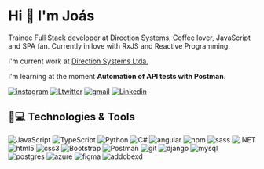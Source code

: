 # Hi 👋 I'm Joás

Trainee Full Stack developer at Direction Systems, Coffee lover, JavaScript and SPA fan. Currently in love with RxJS and Reactive Programming.

I'm current work at [Direction Systems Ltda.](https://www.direction.com.br)

I'm learning at the moment **Automation of API tests with Postman**.

[![instagram](https://img.shields.io/badge/Joass-E4405F?style=fat-square&logo=instagram&logoColor=white&link:https://www.instagram.com/joass._/)](https://www.instagram.com/joass._/)
[![Ltwitter](https://img.shields.io/badge/joasdecopas-1DA1F2?style=fat-square&logo=Twitter&logoColor=white&link=https://twitter.com/joasdecopas)](https://twitter.com/joasdecopas)
[![gmail](https://img.shields.io/badge/-joasfeitosadelimasilva-D14836?style=fat-square&logo=Gmail&logoColor=white)](joasfeitosadelimasilva@gmail.com)
[![Linkedin](https://img.shields.io/badge/-feitosajoas-blue?style=fat-square&logo=Linkedin&logoColor=white&link=https://www.linkedin.com/in/feitosajoas/)](https://www.linkedin.com/in/feitosajoas/)

## 🚀💻 Technologies & Tools
![JavaScript](https://img.shields.io/badge/JavaScript-F7DF1E?style=fat-square&logo=javascript&logoColor=black)
![TypeScript](https://img.shields.io/badge/TypeScript-007ACC?style=fat-square&logo=typescript&logoColor=white)
![Python](https://img.shields.io/badge/Python-3776AB?style=fat-square&logo=python&logoColor=white)
![C#](https://img.shields.io/badge/C%23-5C2D91?style=fat-square&logo=c-sharp&logoColor=white)
![angular](https://img.shields.io/badge/Angular-DD0031?style=fat-square&logo=angular&logoColor=white)
![npm](https://img.shields.io/badge/npm-CB3837?style=fat-square&logo=npm&logoColor=white)
![sass](https://img.shields.io/badge/Sass-CC6699?style=fat-square&logo=sass&logoColor=white)
![.NET](https://img.shields.io/badge/.NET-5C2D91?style=fat-square&logo=.net&logoColor=white)
![html5](https://img.shields.io/badge/HTML5-E34F26?style=fat-square&logo=html5&logoColor=white)
![css3](https://img.shields.io/badge/CSS3-1572B6?style=fat-square&logo=css3&logoColor=white)
![Bootstrap](https://img.shields.io/badge/Bootstrap-563D7C?style=fat-square&logo=bootstrap&logoColor=white)
![Postman](https://img.shields.io/badge/Postman-FF6C37?style=fat-square&logo=Postman&logoColor=white)
![git](https://img.shields.io/badge/Git-F05032?style=fat-square&logo=git&logoColor=white)
![django](https://img.shields.io/badge/Django-092E20?style=fat-square&logo=django&logoColor=white)
![mysql](https://img.shields.io/badge/MySQL-00000F?style=fat-square&logo=mysql&logoColor=white)
![postgres](https://img.shields.io/badge/PostgreSQL-316192?style=fat-square&logo=postgresql&logoColor=white)
![azure](https://img.shields.io/badge/microsoft%20azure-0089D6?style=fat-square&logo=microsoft-azure&logoColor=white)
![figma](https://img.shields.io/badge/Figma-F24E1E?style=fat-square&logo=figma&logoColor=white)
![addobexd](https://img.shields.io/badge/Adobe%20XD-FF61F6?style=fat-square&logo=Adobe%20XD&logoColor=white)

